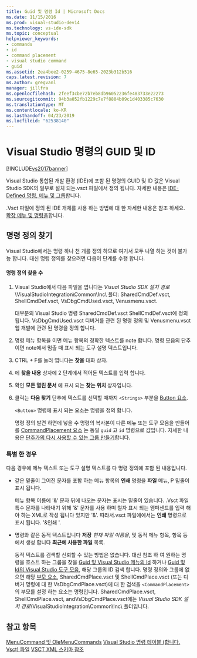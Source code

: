 ```yaml
---
title: Guid 및 명령 Id | Microsoft Docs
ms.date: 11/15/2016
ms.prod: visual-studio-dev14
ms.technology: vs-ide-sdk
ms.topic: conceptual
helpviewer_keywords:
- commands
- id
- command placement
- visual studio command
- guid
ms.assetid: 2ea4bee2-0259-4675-8e65-2023b312b516
caps.latest.revision: 7
ms.author: gregvanl
manager: jillfra
ms.openlocfilehash: 2feef3cbe72b7eb8db96052236fe483733e22273
ms.sourcegitcommit: 94b3a052fb1229c7e7f8804b09c1d403385c7630
ms.translationtype: MT
ms.contentlocale: ko-KR
ms.lasthandoff: 04/23/2019
ms.locfileid: "62538140"
---
```

# <a name="guids-and-ids-of-visual-studio-commands"></a>Visual Studio 명령의 GUID 및 ID
[!INCLUDE[vs2017banner](../../includes/vs2017banner.md)]

Visual Studio 통합된 개발 환경 (IDE)에 포함 된 명령의 GUID 및 ID 값은 Visual Studio SDK의 일부로 설치 되는.vsct 파일에서 정의 됩니다. 자세한 내용은 [IDE-Defined 명령, 메뉴 및 그룹](../../extensibility/internals/ide-defined-commands-menus-and-groups.md)합니다.

 .Vsct 파일에 정의 된 IDE 개체를 사용 하는 방법에 대 한 자세한 내용은 참조 하세요. [확장 메뉴 및 명령을](../../extensibility/extending-menus-and-commands.md)합니다.

## <a name="finding-a-command-definition"></a>명령 정의 찾기
 Visual Studio에서는 명령 하나 천 개를 정의 하므로 여기서 모두 나열 하는 것이 불가능 합니다. 대신 명령 정의를 찾으려면 다음이 단계를 수행 합니다.

#### <a name="to-locate-a-command-definition"></a>명령 정의 찾을 수

1. Visual Studio에서 다음 파일을 엽니다는 *Visual Studio SDK 설치 경로*\VisualStudioIntegration\Common\Inc\ 폴더: SharedCmdDef.vsct, ShellCmdDef.vsct, VsDbgCmdUsed.vsct, Venusmenu.vsct.

    대부분의 Visual Studio 명령 SharedCmdDef.vsct ShellCmdDef.vsct에 정의 됩니다. VsDbgCmdUsed.vsct 디버거를 관련 된 명령 정의 및 Venusmenu.vsct 웹 개발에 관련 된 명령을 정의 합니다.

2. 명령 메뉴 항목을 이면 메뉴 항목의 정확한 텍스트를 note 합니다. 명령 모음의 단추 이면 note에서 멈출 때 표시 되는 도구 설명 텍스트입니다.

3. CTRL + F를 눌러 엽니다는 **찾을** 대화 상자.

4. 에 **찾을 내용** 상자에 2 단계에서 적어둔 텍스트를 입력 합니다.

5. 확인 **모든 열린 문서** 에 표시 되는 **찾는 위치** 상자입니다.

6. 클릭는 **다음 찾기** 단추에 텍스트를 선택할 때까지 `<Strings>` 부분을 [Button 요소](../../extensibility/button-element.md).

    `<Button>` 명령에 표시 되는 요소는 명령을 정의 합니다.

   명령 정의 발견 하면에 넣을 수 명령의 복사본이 다른 메뉴 또는 도구 모음을 만들어를 [CommandPlacement 요소](../../extensibility/commandplacement-element.md) 는 동일 `guid` 고 `id` 명령으로 값입니다. 자세한 내용은 [단추가의 다시 사용할 수 있는 그룹 만들기](../../extensibility/creating-reusable-groups-of-buttons.md)합니다.

### <a name="special-cases"></a>특별 한 경우
 다음 경우에 메뉴 텍스트 또는 도구 설명 텍스트를 다 명령 정의에 포함 된 내용입니다.

- 같은 밑줄이 그어진 문자를 포함 하는 메뉴 항목의 **인쇄** 명령을 **파일** 메뉴, P 밑줄이 표시 됩니다.

     메뉴 항목 이름에 '&' 문자 뒤에 나오는 문자는 표시는 밑줄이 있습니다. .Vsct 파일 특수 문자를 나타내기 위해 '&' 문자를 사용 하며 철자 표시 되는 앰퍼샌드를 입력 해야 하는 XML로 작성 됩니다 있지만 '&amp;'. 따라서.vsct 파일에에서는 **인쇄** 명령으로 표시 됩니다. '&amp;인쇄 '.

- 명령와 같은 동적 텍스트입니다 **저장** *현재 파일 이름을*, 및 동적 메뉴 항목, 항목 등에서 생성 합니다 **최근에 사용한 파일** 목록.

     동적 텍스트를 검색할 신뢰할 수 있는 방법은 없습니다. 대신 참조 하 여 원하는 명령을 호스트 하는 그룹을 찾을 [Guid 및 Visual Studio 메뉴의 Id](../../extensibility/internals/guids-and-ids-of-visual-studio-menus.md) 하거나 [Guid 및 Id의 Visual Studio 도구 모음](../../extensibility/internals/guids-and-ids-of-visual-studio-toolbars.md), 해당 그룹의 ID 검색 합니다. 명령 정의와 그룹에 없으면 해당 [부모 요소](../../extensibility/parent-element.md), SharedCmdPlace.vsct 및 ShellCmdPlace.vsct (또는 디버거 명령에 대 한 VsDbgCmdPlace.vsct)에 대 한 검색을 `<CommandPlacement>` 의 부모를 설정 하는 요소는 명령입니다. SharedCmdPlace.vsct, ShellCmdPlace.vsct, andVsDbgCmdPlace.vsct에는 *Visual Studio SDK 설치 경로*\VisualStudioIntegration\Common\Inc\ 폴더입니다.

## <a name="see-also"></a>참고 항목
 [MenuCommand 및 OleMenuCommands](../../misc/menucommands-vs-olemenucommands.md) [Visual Studio 명령 테이블 (합니다. Vsct) 파일](../../extensibility/internals/visual-studio-command-table-dot-vsct-files.md) [VSCT XML 스키마 참조](../../extensibility/vsct-xml-schema-reference.md)
